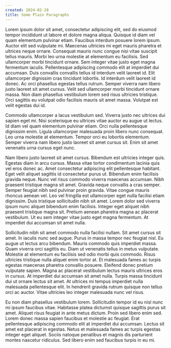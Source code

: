 ```yaml
---
created: 2024-02-28
title: Some Plain Paragraphs
---
```

Lorem ipsum dolor sit amet, consectetur adipiscing elit, sed do eiusmod tempor incididunt ut labore et dolore magna aliqua. Quisque id diam vel quam elementum pulvinar etiam. Faucibus interdum posuere lorem ipsum. Auctor elit sed vulputate mi. Maecenas ultricies mi eget mauris pharetra et ultrices neque ornare. Consequat mauris nunc congue nisi vitae suscipit tellus mauris. Morbi leo urna molestie at elementum eu facilisis. Sed ullamcorper morbi tincidunt ornare. Sem integer vitae justo eget magna fermentum iaculis. Pellentesque adipiscing commodo elit at imperdiet dui accumsan. Duis convallis convallis tellus id interdum velit laoreet id. Elit ullamcorper dignissim cras tincidunt lobortis. Id interdum velit laoreet id donec. Ac orci phasellus egestas tellus rutrum. Semper viverra nam libero justo laoreet sit amet cursus. Velit sed ullamcorper morbi tincidunt ornare massa. Non diam phasellus vestibulum lorem sed risus ultricies tristique. Orci sagittis eu volutpat odio facilisis mauris sit amet massa. Volutpat est velit egestas dui id.

Commodo ullamcorper a lacus vestibulum sed. Viverra justo nec ultrices dui sapien eget mi. Nisi scelerisque eu ultrices vitae auctor eu augue ut lectus. Id diam vel quam elementum pulvinar etiam. Orci nulla pellentesque dignissim enim. Ligula ullamcorper malesuada proin libero nunc consequat. Leo urna molestie at elementum. Tempor orci eu lobortis elementum. Semper viverra nam libero justo laoreet sit amet cursus sit. Enim sit amet venenatis urna cursus eget nunc.

Nam libero justo laoreet sit amet cursus. Bibendum est ultricies integer quis. Egestas diam in arcu cursus. Massa vitae tortor condimentum lacinia quis vel eros donec ac. Amet consectetur adipiscing elit pellentesque habitant. Eget velit aliquet sagittis id consectetur purus ut. Bibendum enim facilisis gravida neque. Nunc vel risus commodo viverra maecenas accumsan. Nibh praesent tristique magna sit amet. Gravida neque convallis a cras semper. Semper feugiat nibh sed pulvinar proin gravida. Vitae congue mauris rhoncus aenean vel. Leo vel fringilla est ullamcorper eget nulla facilisi etiam dignissim. Duis tristique sollicitudin nibh sit amet. Lorem dolor sed viverra ipsum nunc aliquet bibendum enim facilisis. Integer eget aliquet nibh praesent tristique magna sit. Pretium aenean pharetra magna ac placerat vestibulum. Ut eu sem integer vitae justo eget magna fermentum. At imperdiet dui accumsan sit amet nulla.

Sollicitudin nibh sit amet commodo nulla facilisi nullam. Sit amet cursus sit amet. In iaculis nunc sed augue. Purus in massa tempor nec feugiat nisl. Eu augue ut lectus arcu bibendum. Mauris commodo quis imperdiet massa. Quam viverra orci sagittis eu. Diam ut venenatis tellus in metus vulputate. Molestie at elementum eu facilisis sed odio morbi quis commodo. Risus ultricies tristique nulla aliquet enim tortor at. Et malesuada fames ac turpis egestas maecenas pharetra convallis posuere. Eleifend donec pretium vulputate sapien. Magna ac placerat vestibulum lectus mauris ultrices eros in cursus. At imperdiet dui accumsan sit amet nulla. Turpis massa tincidunt dui ut ornare lectus sit amet. At ultrices mi tempus imperdiet nulla malesuada pellentesque elit. In hendrerit gravida rutrum quisque non tellus orci ac auctor. Vitae ultricies leo integer malesuada nunc vel risus.

Eu non diam phasellus vestibulum lorem. Sollicitudin tempor id eu nisl nunc mi ipsum faucibus vitae. Habitasse platea dictumst quisque sagittis purus sit amet. Aliquet risus feugiat in ante metus dictum. Proin sed libero enim sed. Lorem donec massa sapien faucibus et molestie ac feugiat. Erat pellentesque adipiscing commodo elit at imperdiet dui accumsan. Lectus sit amet est placerat in egestas. Netus et malesuada fames ac turpis egestas integer eget aliquet. Sociis natoque penatibus et magnis dis parturient montes nascetur ridiculus. Sed libero enim sed faucibus turpis in eu mi.